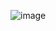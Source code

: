
![image](https://github.com/nsinorov/Web-Development-Bootcamp-/assets/45227327/eee649e2-0ca6-4c35-bb69-c9ae8a43a118)
